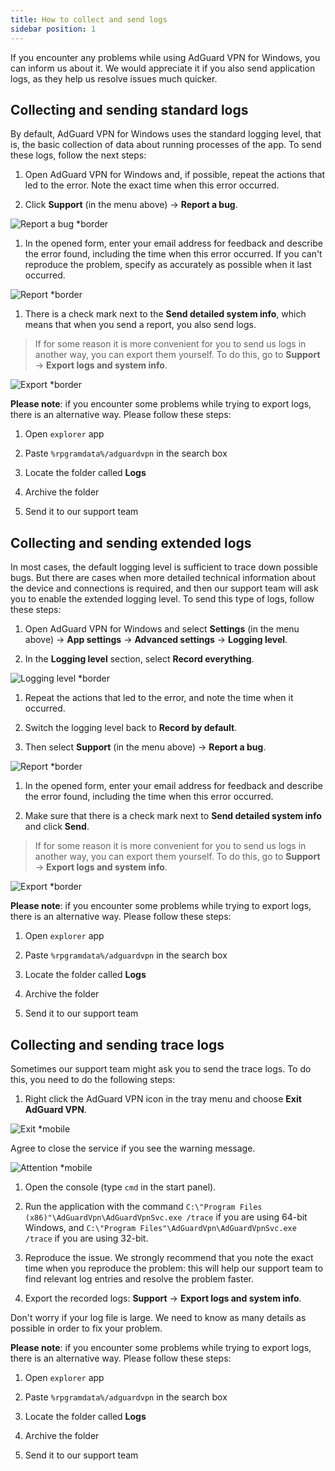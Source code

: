 ```yaml
---
title: How to collect and send logs
sidebar position: 1
---
```


If you encounter any problems while using AdGuard VPN for Windows, you can inform us about it. We would appreciate it if you also send application logs, as they help us resolve issues much quicker.

## Collecting and sending standard logs

By default, AdGuard VPN for Windows uses the standard logging level, that is, the basic collection of data about running processes of the app. To send these logs, follow the next steps:

1. Open AdGuard VPN for Windows and, if possible, repeat the actions that led to the error. Note the exact time when this error occurred.

1. Click **Support** (in the menu above) → **Report a bug**.

![Report a bug *border](https://cdn.adtidy.org/content/kb/vpn/windows/logs/support_report.jpeg)

1. In the opened form, enter your email address for feedback and describe the error found, including the time when this error occurred. If you can't reproduce the problem, specify as accurately as possible when it last occurred.

![Report *border](https://cdn.adtidy.org/content/kb/vpn/windows/logs/report_bug.png)

1. There is a check mark next to the **Send detailed system info**, which means that when you send a report, you also send logs.

> If for some reason it is more convenient for you to send us logs in another way, you can export them yourself. To do this, go to **Support** → **Export logs and system info**.

![Export *border](https://cdn.adtidy.org/content/kb/vpn/windows/logs/export.jpeg)

**Please note**: if you encounter some problems while trying to export logs, there is an alternative way. Please follow these steps:

1. Open `explorer` app

1. Paste `%rpgramdata%/adguardvpn` in the search box

1. Locate the folder called **Logs**

1. Archive the folder

1. Send it to our support team

## Collecting and sending extended logs

In most cases, the default logging level is sufficient to trace down possible bugs. But there are cases when more detailed technical information about the device and connections is required, and then our support team will ask you to enable the extended logging level. To send this type of logs, follow these steps:

1. Open AdGuard VPN for Windows and select **Settings** (in the menu above) → **App settings** → **Advanced settings** → **Logging level**.

1. In the **Logging level** section, select **Record everything**.

![Logging level *border](https://cdn.adtidy.org/content/kb/vpn/windows/logs/logging.jpeg)

1. Repeat the actions that led to the error, and note the time when it occurred.

1. Switch the logging level back to **Record by default**.

1. Then select **Support** (in the menu above) → **Report a bug**.

![Report *border](https://cdn.adtidy.org/content/kb/vpn/windows/logs/report_bug.png)

1. In the opened form, enter your email address for feedback and describe the error found, including the time when this error occurred.

1. Make sure that there is a check mark next to **Send detailed system info** and click **Send**.

> If for some reason it is more convenient for you to send us logs in another way, you can export them yourself. To do this, go to **Support** → **Export logs and system info**.

![Export *border](https://cdn.adtidy.org/content/kb/vpn/windows/logs/export.jpeg)

**Please note**: if you encounter some problems while trying to export logs, there is an alternative way. Please follow these steps:

1. Open `explorer` app

1. Paste `%rpgramdata%/adguardvpn` in the search box

1. Locate the folder called **Logs**

1. Archive the folder

1. Send it to our support team

## Collecting and sending trace logs

Sometimes our support team might ask you to send the trace logs. To do this, you need to do the following steps:

1. Right click the AdGuard VPN icon in the tray menu and choose **Exit AdGuard VPN**.

![Exit *mobile](https://cdn.adtidy.org/content/kb/vpn/windows/logs/exit.png)

Agree to close the service if you see the warning message.

![Attention *mobile](https://cdn.adtidy.org/content/kb/vpn/windows/logs/attention.png)

1. Open the console (type `cmd` in the start panel).

1. Run the application with the command `C:\"Program Files (x86)"\AdGuardVpn\AdGuardVpnSvc.exe /trace` if you are using 64-bit Windows, and `C:\"Program Files"\AdGuardVpn\AdGuardVpnSvc.exe /trace` if you are using 32-bit.

1. Reproduce the issue. We strongly recommend that you note the exact time when you reproduce the problem: this will help our support team to find relevant log entries and resolve the problem faster.

1. Export the recorded logs: **Support** -> **Export logs and system info**.

Don't worry if your log file is large. We need to know as many details as possible in order to fix your problem.

**Please note**: if you encounter some problems while trying to export logs, there is an alternative way. Please follow these steps:

1. Open `explorer` app

1. Paste `%rpgramdata%/adguardvpn` in the search box

1. Locate the folder called **Logs**

1. Archive the folder

1. Send it to our support team
